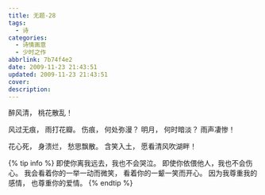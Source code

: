 ```yaml
---
title: 无题-28
tags:
  - 诗
categories:
  - 诗情画意
  - 少时之作
abbrlink: 7b74f4e2
date: 2009-11-23 21:43:51
updated: 2009-11-23 21:43:51
cover:
description:
---
```


醉风清，
桃花散乱！

风过无痕，
雨打花瓣。
伤痕，
何处弥漫？
明月，
何时暗淡？
雨声凄惨！

花心死，
身溃烂，
愁思飘散。
含笑入土，
愿看清风吹湖畔！

{% tip info %}
即使你离我远去，我也不会哭泣。
即使你依偎他人，我也不会伤心。
我会看着你的一举一动而微笑，
看着你的一颦一笑而开心。
因为我尊重我的感情，
也尊重你的爱情。
{% endtip %}